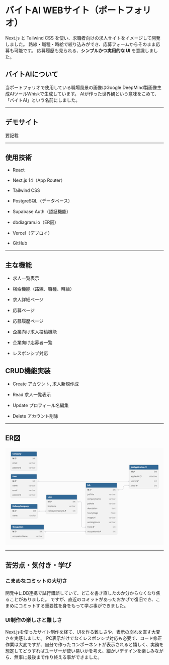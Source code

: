 # バイトAI WEBサイト（ポートフォリオ）

Next.js と Tailwind CSS を使い、求職者向けの求人サイトをイメージして開発しました。
路線・職種・時給で絞り込みができ、応募フォームからそのまま応募も可能です。
応募履歴も見られる、**シンプルかつ実用的な UI** を意識しました。

## バイトAIについて

当ポートフォリオで使用している職場風景の画像はGoogle DeepMind製画像生成AIツールWhiskで生成しています。
AIが作った世界観という意味をこめて、「バイトAI」という名前にしました。

---

## デモサイト

要記載

---

## 使用技術

- React

- Next.js 14（App Router）

- Tailwind CSS

- PostgreSQL（データベース）

- Supabase Auth（認証機能）

- dbdiagram.io（ER図）

- Vercel（デプロイ）

- GitHub

---

## 主な機能

- 求人一覧表示

- 検索機能（路線、職種、時給）

- 求人詳細ページ

- 応募ページ

- 応募履歴ページ

- 企業向け求人投稿機能

- 企業向け応募者一覧

- レスポンシブ対応

## CRUD機能実装

- Create アカウント, 求人新規作成

- Read 求人一覧表示

- Update プロフィール名編集

- Delete アカウント削除
 
---

## ER図

![ER図](/public/images/ER.png)

---

## 苦労点・気付き・学び

### こまめなコミットの大切さ

開発中にDB連携で試行錯誤していて、どこを書き直したのか分からなくなり焦ることがありました。
ですが、直近のコミットがあったおかげで復旧でき、こまめにコミットする重要性を身をもって学ぶ事ができました。

### UI制作の楽しさと難しさ

Next.jsを使ったサイト制作を経て、UIを作る難しさや、表示の崩れを直す大変さを実感しました。
PC表示だけでなくレスポンシブ対応も必要で、コード修正作業は大変ですが、自分で作ったコンポーネントが表示されると嬉しく、実務を想定してどうすればユーザーが使い易いかを考え、細かいデザインを楽しみながら、無事に最後まで作り終える事ができました。
